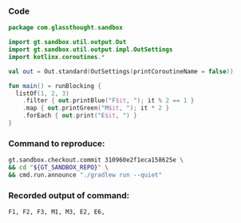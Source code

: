 ### Code
```kotlin
package com.glassthought.sandbox

import gt.sandbox.util.output.Out
import gt.sandbox.util.output.impl.OutSettings
import kotlinx.coroutines.*

val out = Out.standard(OutSettings(printCoroutineName = false))

fun main() = runBlocking {
  listOf(1, 2, 3)
    .filter { out.printBlue("F$it, "); it % 2 == 1 }
    .map { out.printGreen("M$it, "); it * 2 }
    .forEach { out.print("E$it, ") }
}
```

### Command to reproduce:
```bash
gt.sandbox.checkout.commit 310960e2f1eca158625e \
&& cd "${GT_SANDBOX_REPO}" \
&& cmd.run.announce "./gradlew run --quiet"
```

### Recorded output of command:
```txt
F1, F2, F3, M1, M3, E2, E6, 
```

